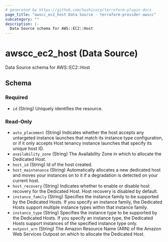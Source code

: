 ```yaml
---
# generated by https://github.com/hashicorp/terraform-plugin-docs
page_title: "awscc_ec2_host Data Source - terraform-provider-awscc"
subcategory: ""
description: |-
  Data Source schema for AWS::EC2::Host
---
```


# awscc_ec2_host (Data Source)

Data Source schema for AWS::EC2::Host



<!-- schema generated by tfplugindocs -->
## Schema

### Required

- `id` (String) Uniquely identifies the resource.

### Read-Only

- `auto_placement` (String) Indicates whether the host accepts any untargeted instance launches that match its instance type configuration, or if it only accepts Host tenancy instance launches that specify its unique host ID.
- `availability_zone` (String) The Availability Zone in which to allocate the Dedicated Host.
- `host_id` (String) Id of the host created.
- `host_maintenance` (String) Automatically allocates a new dedicated host and moves your instances on to it if a degradation is detected on your current host.
- `host_recovery` (String) Indicates whether to enable or disable host recovery for the Dedicated Host. Host recovery is disabled by default.
- `instance_family` (String) Specifies the instance family to be supported by the Dedicated Hosts. If you specify an instance family, the Dedicated Hosts support multiple instance types within that instance family.
- `instance_type` (String) Specifies the instance type to be supported by the Dedicated Hosts. If you specify an instance type, the Dedicated Hosts support instances of the specified instance type only.
- `outpost_arn` (String) The Amazon Resource Name (ARN) of the Amazon Web Services Outpost on which to allocate the Dedicated Host.


